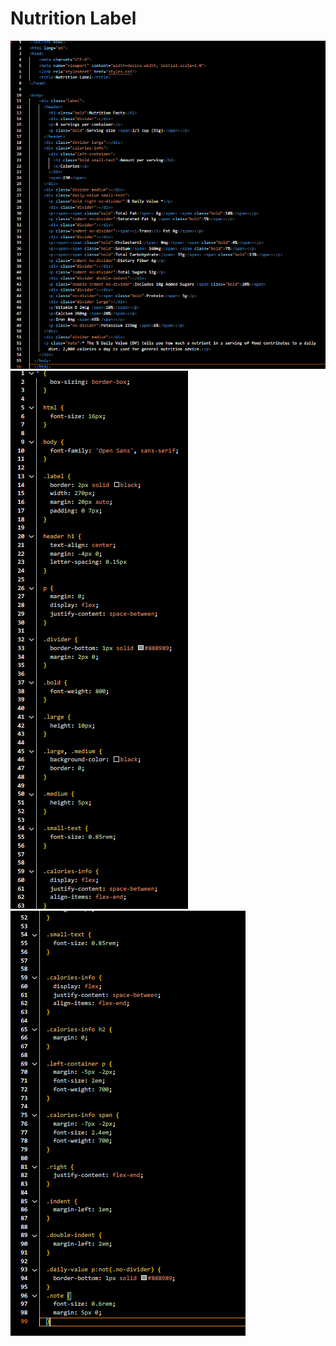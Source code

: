 # Nutrition Label
![SS1](<Screenshot 2023-09-07 223024.png>)
![SS2](<Screenshot 2023-09-07 223142.png>)
![SS3](<Screenshot 2023-09-07 223205.png>)